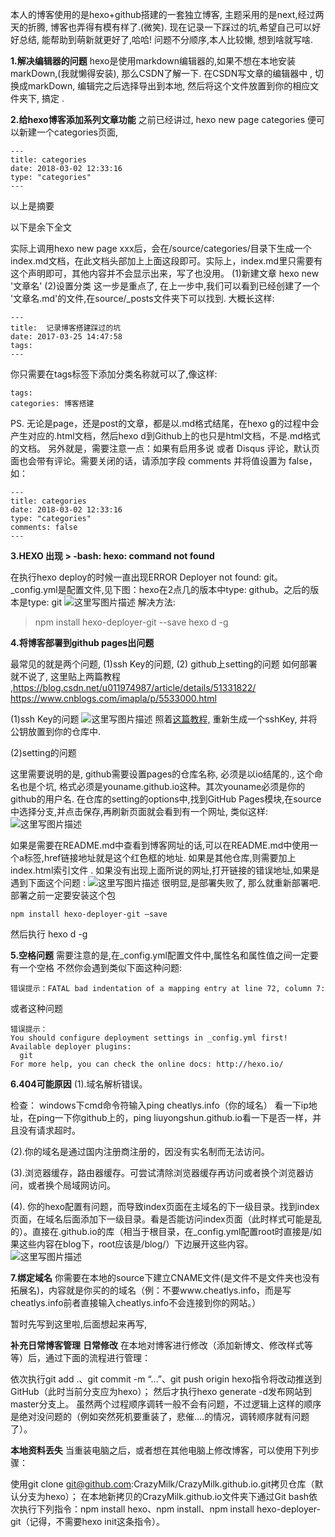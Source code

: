 ﻿本人的博客使用的是hexo+github搭建的一套独立博客, 主题采用的是next,经过两天的折腾, 博客也弄得有模有样了.(微笑).
现在记录一下踩过的坑,希望自己可以好好总结, 能帮助到萌新就更好了,哈哈!
问题不分顺序,本人比较懒, 想到啥就写啥.

**1.解决编辑器的问题**
hexo是使用markdown编辑器的,如果不想在本地安装markDown,(我就懒得安装), 那么CSDN了解一下.
在CSDN写文章的编辑器中 , 切换成markDown, 编辑完之后选择导出到本地, 然后将这个文件放置到你的相应文件夹下, 搞定 .

**2.给hexo博客添加系列文章功能**
之前已经讲过, hexo new page categories 便可以新建一个categories页面, 
```
---
title: categories
date: 2018-03-02 12:33:16
type: "categories"
---
```
以上是摘要
<!--more-->
以下是余下全文

实际上调用hexo new page xxx后，会在/source/categories/目录下生成一个index.md文档，在此文档头部加上上面这段即可。实际上，index.md里只需要有这个声明即可，其他内容并不会显示出来，写了也没用。
(1)新建文章
hexo new '文章名'
(2)设置分类
这一步是重点了, 在上一步中,我们可以看到已经创建了一个 '文章名.md'的文件,在source/_posts文件夹下可以找到.
大概长这样:
```
---
title:  记录博客搭建踩过的坑
date: 2017-03-25 14:47:58
tags:
---
```
你只需要在tags标签下添加分类名称就可以了,像这样:

```
tags:
categories: 博客搭建
```
PS. 无论是page，还是post的文章，都是以.md格式结尾，在hexo g的过程中会产生对应的.html文档，然后hexo d到Github上的也只是html文档，不是.md格式的文档。
另外就是，需要注意一点：如果有启用多说 或者 Disqus 评论，默认页面也会带有评论。需要关闭的话，请添加字段 comments 并将值设置为 false，如：
```
---
title: categories
date: 2018-03-02 12:33:16
type: "categories"
comments: false
---
```

**3.HEXO 出现 > -bash: hexo: command not found**

在执行hexo deploy的时候一直出现ERROR Deployer not found: git。
_config.yml是配置文件,见下图：hexo在2点几的版本中type: github。之后的版本是type: git
![这里写图片描述](https://img-blog.csdn.net/20180704164154206?watermark/2/text/aHR0cHM6Ly9ibG9nLmNzZG4ubmV0L3FxXzM3MjEwNTIz/font/5a6L5L2T/fontsize/400/fill/I0JBQkFCMA==/dissolve/70)
解决方法:
> npm install hexo-deployer-git --save 
> hexo d -g

**4.将博客部署到github pages出问题**

最常见的就是两个问题, (1)ssh Key的问题, (2) github上setting的问题
如何部署就不说了, 这里贴上两篇教程 ,https://blog.csdn.net/u011974987/article/details/51331822/
https://www.cnblogs.com/imapla/p/5533000.html

(1)ssh Key的问题
![这里写图片描述](https://img-blog.csdn.net/20180704153412384?watermark/2/text/aHR0cHM6Ly9ibG9nLmNzZG4ubmV0L3FxXzM3MjEwNTIz/font/5a6L5L2T/fontsize/400/fill/I0JBQkFCMA==/dissolve/70)
照着[这篇教程,](https://www.jianshu.com/p/301afa16f471) 重新生成一个sshKey, 并将公钥放置到你的仓库中.

(2)setting的问题

这里需要说明的是, github需要设置pages的仓库名称, 必须是以io结尾的., 这个命名也是个坑, 格式必须是youname.github.io这种。其次youname必须是你的github的用户名. 
在仓库的setting的options中,找到GitHub Pages模块,在source中选择分支,并点击保存,再刷新页面就会看到有一个网址, 类似这样:
![这里写图片描述](https://img-blog.csdn.net/20180704161327622?watermark/2/text/aHR0cHM6Ly9ibG9nLmNzZG4ubmV0L3FxXzM3MjEwNTIz/font/5a6L5L2T/fontsize/400/fill/I0JBQkFCMA==/dissolve/70)

如果是需要在README.md中查看到博客网址的话,可以在README.md中使用一个a标签,href链接地址就是这个红色框的地址. 如果是其他仓库,则需要加上index.html索引文件 .
如果没有出现上面所说的网址,打开链接的错误地址,如果是遇到下面这个问题 :
![这里写图片描述](https://img-blog.csdn.net/2018070416323750?watermark/2/text/aHR0cHM6Ly9ibG9nLmNzZG4ubmV0L3FxXzM3MjEwNTIz/font/5a6L5L2T/fontsize/400/fill/I0JBQkFCMA==/dissolve/70)
很明显,是部署失败了, 那么就重新部署吧.
部署之前一定要安装这个包

```
npm install hexo-deployer-git –save
```
然后执行 hexo d -g

**5.空格问题**
需要注意的是,在_config.yml配置文件中,属性名和属性值之间一定要有一个空格
不然你会遇到类似下面这种问题:
```
错误提示：FATAL bad indentation of a mapping entry at line 72, column 7:
```
或者这种问题

```
错误提示：
You should configure deployment settings in _config.yml first!
Available deployer plugins:
  git
For more help, you can check the online docs: http://hexo.io/
```

**6.404可能原因**
(1).域名解析错误。

检查： windows下cmd命令符输入ping cheatlys.info（你的域名） 看一下ip地址，在ping一下你github上的，ping liuyongshun.github.io看一下是否一样，并且没有请求超时。

(2).你的域名是通过国内注册商注册的，因没有实名制而无法访问。

(3).浏览器缓存，路由器缓存。可尝试清除浏览器缓存再访问或者换个浏览器访问，或者换个局域网访问。

(4). 你的hexo配置有问题，而导致index页面在主域名的下一级目录。找到index页面，在域名后面添加下一级目录。看是否能访问index页面（此时样式可能是乱的）。直接在.github.io的库（相当于根目录，在_config.yml配置root时直接是/如果这些内容在blog下，root应该是/blog/）下边展开这些内容。
![这里写图片描述](https://img-blog.csdn.net/2018070416543571?watermark/2/text/aHR0cHM6Ly9ibG9nLmNzZG4ubmV0L3FxXzM3MjEwNTIz/font/5a6L5L2T/fontsize/400/fill/I0JBQkFCMA==/dissolve/70)

**7.绑定域名**
你需要在本地的source下建立CNAME文件(是文件不是文件夹也没有拓展名)，内容就是你买的的域名（例：不要www.cheatlys.info，而是写cheatlys.info前者直接输入cheatlys.info不会连接到你的网站。）

暂时先写到这里啦,后面想起来再写,


**补充日常博客管理**
**日常修改**
在本地对博客进行修改（添加新博文、修改样式等等）后，通过下面的流程进行管理：

依次执行git add .、git commit -m “…”、git push origin hexo指令将改动推送到GitHub（此时当前分支应为hexo）；
然后才执行hexo generate -d发布网站到master分支上。
虽然两个过程顺序调转一般不会有问题，不过逻辑上这样的顺序是绝对没问题的（例如突然死机要重装了，悲催….的情况，调转顺序就有问题了）。

**本地资料丢失**
当重装电脑之后，或者想在其他电脑上修改博客，可以使用下列步骤：

使用git clone git@github.com:CrazyMilk/CrazyMilk.github.io.git拷贝仓库（默认分支为hexo）；
在本地新拷贝的CrazyMilk.github.io文件夹下通过Git bash依次执行下列指令：npm install hexo、npm install、npm install hexo-deployer-git（记得，不需要hexo init这条指令）。